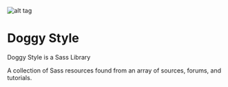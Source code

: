 ![alt tag](http://i.imgur.com/DrR97Jt.png)

# Doggy Style
Doggy Style is a Sass Library

A collection of Sass resources found from an array of sources, forums, and tutorials. 
